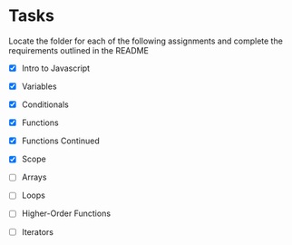 # Tasks

Locate the folder for each of the following assignments and complete the requirements outlined in the README

- [x] Intro to Javascript
- [x] Variables
- [x] Conditionals
- [x] Functions
- [x] Functions Continued
- [x] Scope
- [ ] Arrays
- [ ] Loops
- [ ] Higher-Order Functions
- [ ] Iterators









